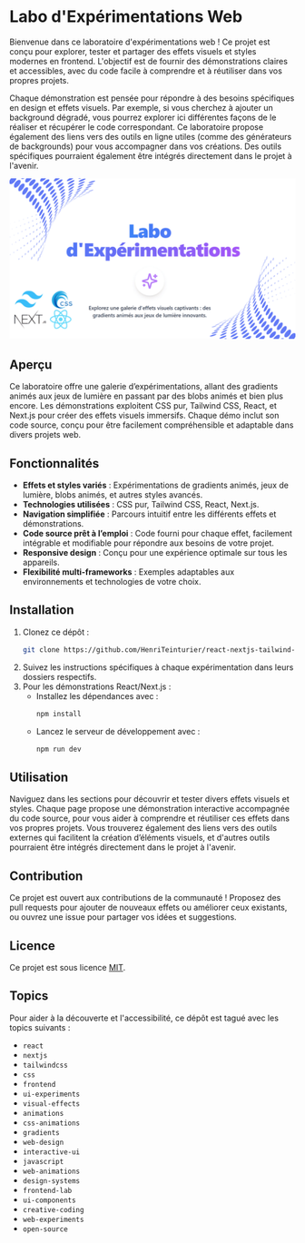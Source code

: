 # Labo d'Expérimentations Web

Bienvenue dans ce laboratoire d'expérimentations web ! Ce projet est conçu pour explorer, tester et partager des effets visuels et styles modernes en frontend. L'objectif est de fournir des démonstrations claires et accessibles, avec du code facile à comprendre et à réutiliser dans vos propres projets.

Chaque démonstration est pensée pour répondre à des besoins spécifiques en design et effets visuels. Par exemple, si vous cherchez à ajouter un background dégradé, vous pourrez explorer ici différentes façons de le réaliser et récupérer le code correspondant. Ce laboratoire propose également des liens vers des outils en ligne utiles (comme des générateurs de backgrounds) pour vous accompagner dans vos créations. Des outils spécifiques pourraient également être intégrés directement dans le projet à l'avenir.

![Capture d'écran de la page d'accueil](./public/images/home-screenshot.png)

## Aperçu

Ce laboratoire offre une galerie d’expérimentations, allant des gradients animés aux jeux de lumière en passant par des blobs animés et bien plus encore. Les démonstrations exploitent CSS pur, Tailwind CSS, React, et Next.js pour créer des effets visuels immersifs. Chaque démo inclut son code source, conçu pour être facilement compréhensible et adaptable dans divers projets web.

## Fonctionnalités

- **Effets et styles variés** : Expérimentations de gradients animés, jeux de lumière, blobs animés, et autres styles avancés.
- **Technologies utilisées** : CSS pur, Tailwind CSS, React, Next.js.
- **Navigation simplifiée** : Parcours intuitif entre les différents effets et démonstrations.
- **Code source prêt à l’emploi** : Code fourni pour chaque effet, facilement intégrable et modifiable pour répondre aux besoins de votre projet.
- **Responsive design** : Conçu pour une expérience optimale sur tous les appareils.
- **Flexibilité multi-frameworks** : Exemples adaptables aux environnements et technologies de votre choix.

## Installation

1. Clonez ce dépôt :
   ```bash
   git clone https://github.com/HenriTeinturier/react-nextjs-tailwind-css-ui-experiments
   ```
2. Suivez les instructions spécifiques à chaque expérimentation dans leurs dossiers respectifs.
3. Pour les démonstrations React/Next.js :
   - Installez les dépendances avec :
     ```bash
     npm install
     ```
   - Lancez le serveur de développement avec :
     ```bash
     npm run dev
     ```

## Utilisation

Naviguez dans les sections pour découvrir et tester divers effets visuels et styles. Chaque page propose une démonstration interactive accompagnée du code source, pour vous aider à comprendre et réutiliser ces effets dans vos propres projets. Vous trouverez également des liens vers des outils externes qui facilitent la création d’éléments visuels, et d'autres outils pourraient être intégrés directement dans le projet à l'avenir.

## Contribution

Ce projet est ouvert aux contributions de la communauté ! Proposez des pull requests pour ajouter de nouveaux effets ou améliorer ceux existants, ou ouvrez une issue pour partager vos idées et suggestions.

## Licence

Ce projet est sous licence [MIT](https://choosealicense.com/licenses/mit/).

## Topics

Pour aider à la découverte et l'accessibilité, ce dépôt est tagué avec les topics suivants :

- `react`
- `nextjs`
- `tailwindcss`
- `css`
- `frontend`
- `ui-experiments`
- `visual-effects`
- `animations`
- `css-animations`
- `gradients`
- `web-design`
- `interactive-ui`
- `javascript`
- `web-animations`
- `design-systems`
- `frontend-lab`
- `ui-components`
- `creative-coding`
- `web-experiments`
- `open-source`
